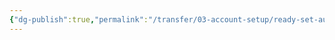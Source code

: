 ```yaml
---
{"dg-publish":true,"permalink":"/transfer/03-account-setup/ready-set-auction/manual-build/"}
---
```


